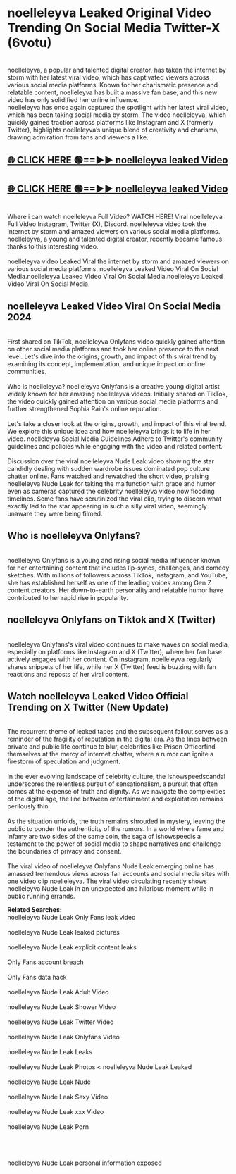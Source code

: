# noelleleyva Leaked Original Video Trending On Social Media Twitter-X (6votu)

<br>
noelleleyva, a popular and talented digital creator, has taken the internet by storm with her latest viral video, which has captivated viewers across various social media platforms. Known for her charismatic presence and relatable content, noelleleyva has built a massive fan base, and this new video has only solidified her online influence.
<br>
noelleleyva has once again captured the spotlight with her latest viral video, which has been taking social media by storm. The video noelleleyva, which quickly gained traction across platforms like Instagram and X (formerly Twitter), highlights noelleleyva’s unique blend of creativity and charisma, drawing admiration from fans and viewers a like.
<br>

## [🌐 CLICK HERE 🟢==►►  noelleleyva leaked Video ](https://onlyclips.site?title=noelleleyva&ref=git)

## [🌐 CLICK HERE 🟢==►►  noelleleyva leaked Video ](https://onlyclips.site?title=noelleleyva&ref=git)



<br>
Where i can watch noelleleyva Full Video? WATCH HERE! Viral noelleleyva Full Video Instagram, Twitter (X), Discord. noelleleyva video took the internet by storm and amazed viewers on various social media platforms. noelleleyva, a young and talented digital creator, recently became famous thanks to this interesting video.
<br><br>
noelleleyva video Leaked Viral the internet by storm and amazed viewers on various social media platforms. noelleleyva Leaked Video Viral On Social Media.noelleleyva Leaked Video Viral On Social Media.noelleleyva Leaked Video Viral On Social Media.
<br>

<h2>noelleleyva Leaked Video Viral On Social Media 2024</h2>
<br>
First shared on TikTok, noelleleyva Onlyfans video quickly gained attention on other social media platforms and took her online presence to the next level. Let's dive into the origins, growth, and impact of this viral trend by examining its concept, implementation, and unique impact on online communities.
<br><br>
Who is noelleleyva? noelleleyva Onlyfans is a creative young digital artist widely known for her amazing noelleleyva videos. Initially shared on TikTok, the video quickly gained attention on various social media platforms and further strengthened Sophia Rain's online reputation.
<br><br>
Let's take a closer look at the origins, growth, and impact of this viral trend. We explore this unique idea and how noelleleyva brings it to life in her video. noelleleyva Social Media Guidelines Adhere to Twitter's community guidelines and policies while engaging with the video and related content.
<br><br>
Discussion over the viral noelleleyva Nude Leak video showing the star candidly dealing with sudden wardrobe issues dominated pop culture chatter online. Fans watched and rewatched the short video, praising noelleleyva Nude Leak for taking the malfunction with grace and humor even as cameras captured the celebrity noelleleyva video now flooding timelines. Some fans have scrutinized the viral clip, trying to discern what exactly led to the star appearing in such a silly viral video, seemingly unaware they were being filmed.
<br>

<h2>Who is noelleleyva Onlyfans?</h2>
<br>
noelleleyva Onlyfans is a young and rising social media influencer known for her entertaining content that includes lip-syncs, challenges, and comedy sketches. With millions of followers across TikTok, Instagram, and YouTube, she has established herself as one of the leading voices among Gen Z content creators. Her down-to-earth personality and relatable humor have contributed to her rapid rise in popularity.
<br>
<h2>noelleleyva Onlyfans on Tiktok and X (Twitter)</h2>
<br>
noelleleyva Onlyfans's viral video continues to make waves on social media, especially on platforms like Instagram and X (Twitter), where her fan base actively engages with her content. On Instagram, noelleleyva regularly shares snippets of her life, while her X (Twitter) feed is buzzing with fan reactions and reposts of her viral content.
<br>
<h2>Watch noelleleyva Leaked Video Official Trending on X Twitter (New Update)</h2>
<br>
The recurrent theme of leaked tapes and the subsequent fallout serves as a reminder of the fragility of reputation in the digital era. As the lines between private and public life continue to blur, celebrities like Prison Officerfind themselves at the mercy of internet chatter, where a rumor can ignite a firestorm of speculation and judgment.
<br><br>
In the ever evolving landscape of celebrity culture, the Ishowspeedscandal underscores the relentless pursuit of sensationalism, a pursuit that often comes at the expense of truth and dignity. As we navigate the complexities of the digital age, the line between entertainment and exploitation remains perilously thin.
<br><br>
As the situation unfolds, the truth remains shrouded in mystery, leaving the public to ponder the authenticity of the rumors. In a world where fame and infamy are two sides of the same coin, the saga of Ishowspeedis a testament to the power of social media to shape narratives and challenge the boundaries of privacy and consent.
<br><br>
The viral video of noelleleyva Onlyfans Nude Leak emerging online has amassed tremendous views across fan accounts and social media sites with one video clip noelleleyva. The viral video circulating recently shows noelleleyva Nude Leak in an unexpected and hilarious moment while in public running errands.
<br>

<strong>Related Searches:</strong>
<br>
noelleleyva Nude Leak Only Fans leak video
<br><br>
noelleleyva Nude Leak leaked pictures
<br><br>
noelleleyva Nude Leak explicit content leaks
<br><br>
Only Fans account breach
<br><br>
Only Fans data hack
<br><br>
noelleleyva Nude Leak Adult Video
<br><br>
noelleleyva Nude Leak Shower Video
<br><br>
noelleleyva Nude Leak Twitter Video
<br><br>
noelleleyva Nude Leak Onlyfans Video
<br><br>
noelleleyva Nude Leak Leaks
<br><br>
noelleleyva Nude Leak Photos
<
noelleleyva Nude Leak Leaked
<br><br>
noelleleyva Nude Leak Nude
<br><br>
noelleleyva Nude Leak Sexy Video
<br><br>
noelleleyva Nude Leak xxx Video
<br><br>
noelleleyva Nude Leak Porn
<br><br>

<br><br>
noelleleyva Nude Leak personal information exposed